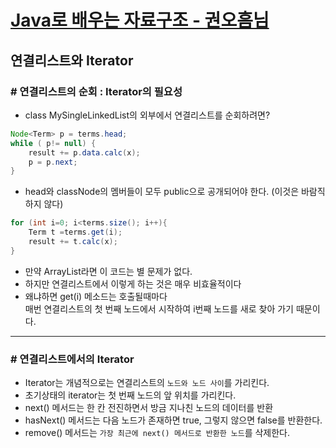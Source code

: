 # [Java로 배우는 자료구조 - 권오흠님](https://www.inflearn.com/course/java-%EC%9E%90%EB%A3%8C%EA%B5%AC%EC%A1%B0/dashboard)

## 연결리스트와 Iterator

### # 연결리스트의 순회 : Iterator의 필요성

- class MySingleLinkedList의 외부에서 연결리스트를 순회하려면?

```java
Node<Term> p = terms.head;
while ( p!= null) {
    result += p.data.calc(x);
    p = p.next;
}
```

- head와 classNode의 멤버들이 모두 public으로 공개되어야 한다. (이것은 바람직하지 않다)

```java
for (int i=0; i<terms.size(); i++){
    Term t =terms.get(i);
    result += t.calc(x);
}
```

- 만약 ArrayList라면 이 코드는 별 문제가 없다.
- 하지만 연결리스트에서 이렇게 하는 것은 매우 비효율적이다
- 왜냐하면 get(i) 메소드는 호출될때마다 </br>매번 연결리스트의 첫 번째 노드에서 시작하여 i번째 노드를 새로 찾아 가기 때문이다.

---

### # 연결리스트에서의 Iterator

- Iterator는 개념적으로는 연결리스트의 `노드와 노드 사이`를 가리킨다.
- 초기상태의 iterator는 첫 번째 노드의 앞 위치를 가리킨다.
- next() 메서드는 한 칸 전진하면서 방금 지나친 노드의 데이터를 반환
- hasNext() 메서드는 다음 노드가 존재하면 true, 그렇지 않으면 false를 반환한다.
- remove() 메서드는 `가장 최근에 next() 메서드로 반환한 노드`를 삭제한다.

